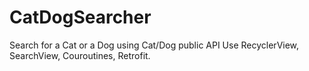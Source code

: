 # CatDogSearcher
Search for a Cat or a Dog using Cat/Dog public API
Use RecyclerView, SearchView, Couroutines, Retrofit.
